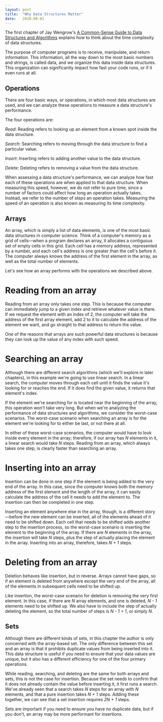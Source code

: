 ```yaml
---
layout: post
title:  "Why Data Structures Matter"
date:   2020-08-01
---
```


The first chapter of Jay Wengrow's [A Common-Sense Guide to Data Structures and Algorithms](https://pragprog.com/titles/jwdsal2/) explains how to think about the time complexity of data structures.

The purpose of computer programs is to receive, manipulate, and return information. This information, all the way down to the most basic numbers and strings, is called data, and we organize this data inside data structures. This organization can significantly impact how fast your code runs, or if it even runs at all.

## Operations

There are four basic ways, or operations, in which most data structures are used, and we can analyze these operations to measure a data structure's performance.

The four operations are:

_Read_: Reading refers to looking up an element from a known spot inside the data structure.

_Search_: Searching refers to moving through the data structure to find a particular value.

_Insert_: Inserting refers to adding another value to the data structure.

_Delete_: Deleting refers to removing a value from the data structure.

When assessing a data structure's performance, we can analyze how fast each of these operations are when applied to that data structure. When measuring this speed, however, we do not refer to pure time, since a number of factors could affect how long an operation actually takes. Instead, we refer to the number of _steps_ an operation takes. Measuring the speed of an operation is also known as measuring its time complexity.

## Arrays

An array, which is simply a list of data elements, is one of the most basic data structures in computer science. Think of a computer's memory as a grid of cells—when a program declares an array, it allocates a contiguous set of empty cells in this grid. Each cell has a memory address, represented by a number, and each cell's address is one greater than the cell's before it. The computer always knows the address of the first element in the array, as well as the total number of elements.

Let's see how an array performs with the operations we described above.

# Reading from an array

Reading from an array only takes one step. This is because the computer can immediately jump to a given index and retrieve whatever value is there. If we request the element with an index of 2, the computer will take the address of the first array element, add 2 to it to calculate the address of the element we want, and go straight to that address to return the value.

One of the reasons that arrays are such powerful data structures is because they can look up the value of any index with such speed.

# Searching an array

Although there are different search algorithms (which we'll explore in later chapters), in this example we're going to use linear search. In a linear search, the computer moves through each cell until it finds the value it's looking for or reaches the end. If it does find the given value, it returns that element's index.

If the element we're searching for is located near the beginning of the array, this operation won't take very long. But when we're analyzing the performance of data structures and algorithms, we consider the worst-case scenarios. The worst-case scenario when searching an array is for the element we're looking for to either be last, or not there at all.

In either of these worst-case scenarios, the computer would have to look inside every element in the array; therefore, if our array has _N_ elements in it, a linear search would take _N_ steps. Reading from an array, which always takes one step, is clearly faster than searching an array.


# Inserting into an array

Insertion can be done in one step if the element is being added to the very end of the array. In this case, since the computer knows both the memory address of the first element and the length of the array, it can easily calculate the address of the cell it needs to add the element to. The insertion can then be completed in one step.

Inserting an element anywhere else in the array, though, is a different story—before the new element can be inserted, all of the elements ahead of it need to be shifted down. Each cell that needs to be shifted adds another step to the insertion process, so the worst-case scenario is inserting the element to the beginning of the array. If there are _N_ elements in the array, the insertion will take _N_ steps, plus the step of actually placing the element in the array. Inserting into an array, therefore, takes _N + 1_ steps.


# Deleting from an array

Deletion behaves like insertion, but in reverse. Arrays cannot have gaps, so if an element is deleted from anywhere except the very end of the array, all of the elements in subsequent cells need to be shifted up.

Like insertion, the worst-case scenario for deletion is removing the very first element. In this case, if there are _N_ array elements, and one is deleted, _N - 1_ elements need to be shifted up. We also have to include the step of actually deleting the element, so the total number of steps is _N - 1 + 1_, or simply _N_.


## Sets

Although there are different kinds of sets, in this chapter the author is only concerned with the array-based set. The only difference between this set and an array is that it prohibits duplicate values from being inserted into it. This data structure is useful if you need to ensure that your data values are unique, but it also has a different efficiency for one of the four primary operations.

While reading, searching, and deleting are the same for both arrays and sets, this is not the case for insertion. Because the set needs to confirm that it does not already contain the value before inserting it, it first runs a search. We've already seen that a search takes _N_ steps for an array with _N_ elements, and that a pure insertion takes _N + 1_ steps. Adding these together, we can see that a set insertion requires _2N + 1_ steps.

Sets are important if you need to ensure you have no duplicate data, but if you don't, an array may be more performant for insertions.
